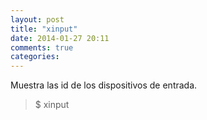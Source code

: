 ```yaml
---
layout: post
title: "xinput"
date: 2014-01-27 20:11
comments: true
categories: 
---
```

Muestra las id de los dispositivos de entrada.

>$ xinput

